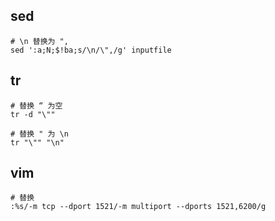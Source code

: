 ## sed

```shell
# \n 替换为 ",
sed ':a;N;$!ba;s/\n/\",/g' inputfile
```

## tr 

```shell
# 替换 “ 为空
tr -d "\""

# 替换 " 为 \n
tr "\"" "\n"
```

## vim 

```shell
# 替换
:%s/-m tcp --dport 1521/-m multiport --dports 1521,6200/g
```